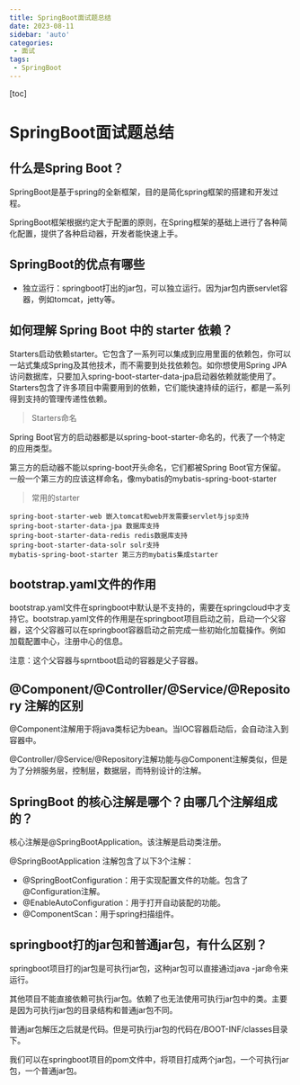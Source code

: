 ```yaml
---
title: SpringBoot面试题总结
date: 2023-08-11
sidebar: 'auto'
categories: 
 - 面试
tags:
 - SpringBoot
---
```


[toc]

# SpringBoot面试题总结




## 什么是Spring Boot？

SpringBoot是基于spring的全新框架，目的是简化spring框架的搭建和开发过程。

SpringBoot框架根据约定大于配置的原则，在Spring框架的基础上进行了各种简化配置，提供了各种启动器，开发者能快速上手。

## SpringBoot的优点有哪些

- 独立运行：springboot打出的jar包，可以独立运行。因为jar包内嵌servlet容器，例如tomcat，jetty等。


## 如何理解 Spring Boot 中的 starter 依赖？

Starters启动依赖starter。它包含了一系列可以集成到应用里面的依赖包，你可以一站式集成Spring及其他技术，而不需要到处找依赖包。如你想使用Spring JPA访问数据库，只要加入spring-boot-starter-data-jpa启动器依赖就能使用了。Starters包含了许多项目中需要用到的依赖，它们能快速持续的运行，都是一系列得到支持的管理传递性依赖。

> Starters命名

Spring Boot官方的启动器都是以spring-boot-starter-命名的，代表了一个特定的应用类型。

第三方的启动器不能以spring-boot开头命名，它们都被Spring Boot官方保留。一般一个第三方的应该这样命名，像mybatis的mybatis-spring-boot-starter

> 常用的starter

```
spring-boot-starter-web 嵌入tomcat和web开发需要servlet与jsp支持
spring-boot-starter-data-jpa 数据库支持
spring-boot-starter-data-redis redis数据库支持
spring-boot-starter-data-solr solr支持
mybatis-spring-boot-starter 第三方的mybatis集成starter
```

## bootstrap.yaml文件的作用

bootstrap.yaml文件在springboot中默认是不支持的，需要在springcloud中才支持它。bootstrap.yaml文件的作用是在springboot项目启动之前，启动一个父容器，这个父容器可以在springboot容器启动之前完成一些初始化加载操作。例如加载配置中心，注册中心的信息。

注意：这个父容器与sprntboot启动的容器是父子容器。

## @Component/@Controller/@Service/@Repository 注解的区别

@Component注解用于将java类标记为bean。当IOC容器启动后，会自动注入到容器中。

@Controller/@Service/@Repository注解功能与@Component注解类似，但是为了分辨服务层，控制层，数据层，而特别设计的注解。

## SpringBoot 的核心注解是哪个？由哪几个注解组成的？

核心注解是@SpringBootApplication。该注解是启动类注册。

@SpringBootApplication 注解包含了以下3个注解：
- @SpringBootConfiguration：用于实现配置文件的功能。包含了@Configuration注解。
- @EnableAutoConfiguration：用于打开自动装配的功能。
- @ComponentScan：用于spring扫描组件。

## springboot打的jar包和普通jar包，有什么区别？

springboot项目打的jar包是可执行jar包，这种jar包可以直接通过java -jar命令来运行。

其他项目不能直接依赖可执行jar包。依赖了也无法使用可执行jar包中的类。主要是因为可执行jar包的目录结构和普通jar包不同。

普通jar包解压之后就是代码。但是可执行jar包的代码在/BOOT-INF/classes目录下。

我们可以在springboot项目的pom文件中，将项目打成两个jar包，一个可执行jar包，一个普通jar包。
